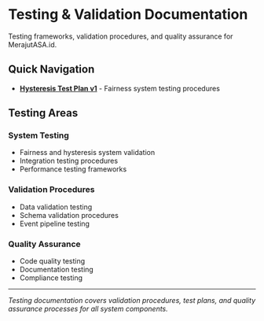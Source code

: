 # Testing & Validation Documentation

Testing frameworks, validation procedures, and quality assurance for MerajutASA.id.

## Quick Navigation

- **[Hysteresis Test Plan v1](hysteresis-test-plan-v1.md)** - Fairness system testing procedures

## Testing Areas

### System Testing

- Fairness and hysteresis system validation
- Integration testing procedures
- Performance testing frameworks

### Validation Procedures

- Data validation testing
- Schema validation procedures
- Event pipeline testing

### Quality Assurance

- Code quality testing
- Documentation testing
- Compliance testing

---

*Testing documentation covers validation procedures, test plans, and quality assurance processes for all system components.*
